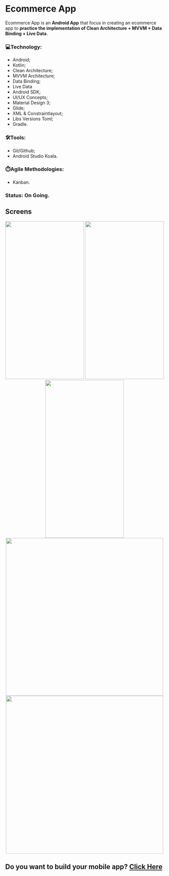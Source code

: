 # Ecommerce App

Ecommerce App is an **Android App** that focus in creating an ecommerce app to **practice the implementation of Clean Architecture + MVVM + Data Binding + Live Data**.

### 💻Technology:
* Android;
* Kotlin;
* Clean Architecture;
* MVVM Architecture;
* Data Binding;
* Live Data
* Android SDK;
* UI/UX Concepts;
* Material Design 3;
* Glide;
* XML & Constraintlayout;
* Libs Versions Toml;
* Gradle.

### 🛠️Tools:
* Git/Github;
* Android Studio Koala.

### ⏱️Agile Methodologies:
* Kanban.

### Status: On Going.

## Screens
<p align="center">
  <img src="./img/print_1.jpg" width="250" height="500"/>
  <img src="./img/print_2.jpg" width="250" height="500"/>
  <img src="./img/print_3.jpg" width="250" height="500"/>
  <img src="./img/timer.png" width="500" height="500"/>
  <img src="./img/michin_logo.PNG" width="500" height="500"/>
 </p>

Do you want to build your mobile app? <a href="https://www.linkedin.com/company/michi-in/"> **Click Here** </a>
-------------------------------------------------------------------------------------------------------------------------------------------
